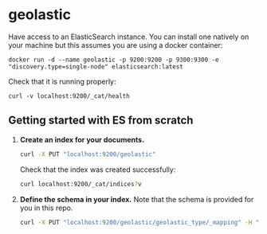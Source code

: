 # geolastic

Have access to an ElasticSearch instance. You can install one natively on your
machine but this assumes you are using a docker container:

    docker run -d --name geolastic -p 9200:9200 -p 9300:9300 -e "discovery.type=single-node" elasticsearch:latest

Check that it is running properly:

    curl -v localhost:9200/_cat/health

## Getting started with ES from scratch

1. **Create an index for your documents.**

    ```bash
    curl -X PUT "localhost:9200/geolastic"
    ```
    
    Check that the index was created successfully:

    ```bash
    curl localhost:9200/_cat/indices?v
    ```

2. **Define the schema in your index.** Note that the schema is provided for you
in this repo.

    ```bash
    curl -X PUT "localhost:9200/geolastic/geolastic_type/_mapping" -H "Content-Type: application/json" -d @schema.json
    ```
